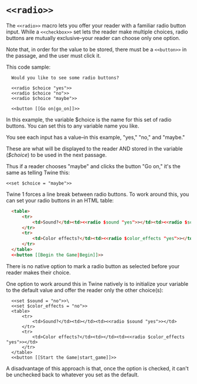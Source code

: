 # `<<radio>>`

The `<<radio>>` macro lets you offer your reader with a familiar radio button input. While a `<<checkbox>>` set lets the reader make multiple choices, radio buttons are mutually exclusive–your reader can choose only one option.

Note that, in order for the value to be stored, there must be a `<<button>>` in the passage, and the user must click it.

This code sample:

```twee
  Would you like to see some radio buttons?
  
  <<radio $choice "yes">>
  <<radio $choice "no">>
  <<radio $choice "maybe">>
  
  <<button [[Go on|go_on]]>>
```

In this example, the variable $choice is the name for this set of radio buttons. You can set this to any variable name you like.

You see each input has a value–in this example, "yes," "no," and "maybe."

These are what will be displayed to the reader AND stored in the variable (*$choice*) to be used in the next passage.

Thus if a reader chooses "maybe" and clicks the button "Go on," it's the same as telling Twine this:

```twee
<<set $choice = "maybe">>
```

Twine 1 forces a line break between radio buttons. To work around this, you can set your radio buttons in an HTML table:

```html
  <table>
      <tr>
          <td>Sound?</td><td><<radio $sound "yes">></td><td><<radio $sound "no">></td>
      </tr>
      <tr>
          <td>Color effects?</td><td><<radio $color_effects "yes">></td><td><<radio $color_effects "no">></td>
      </tr>
  </table>
  <<button [[Begin the Game|Begin]]>>
```

There is no native option to mark a radio button as selected before your reader makes their choice.

One option to work around this in Twine natively is to initialize your variable to the default value and offer the reader only the other choice(s):

```twee
  <<set $sound = "no">>\
  <<set $color_effects = "no">>
  <table>
      <tr>
          <td>Sound?</td><td></td><td><<radio $sound "yes">></td>
      </tr>
      <tr>
          <td>Color effects?</td><td></td><td><<radio $color_effects "yes">></td>
      </tr>
  </table>
  <<button [[Start the Game|start_game]]>>
```

A disadvantage of this approach is that, once the option is checked, it can't be unchecked back to whatever you set as the default.
